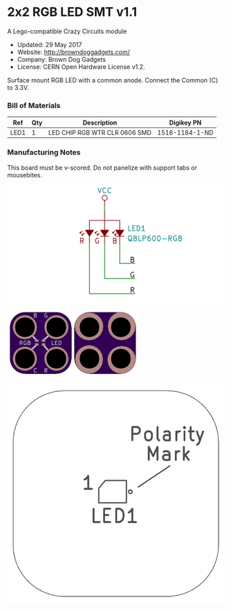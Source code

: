 <!--- start title --->
# 2x2 RGB LED SMT v1.1
A Lego-compatible Crazy Circuits module

- Updated: 29 May 2017
- Website: http://browndoggadgets.com/
- Company: Brown Dog Gadgets
- License: CERN Open Hardware License v1.2.

<!--- end title --->
Surface mount RGB LED with a common anode. Connect the Common (C) to 3.3V.

<!--- bom start --->
### Bill of Materials

|Ref|Qty|Description|Digikey PN|
|---|---|-----------|------|
|LED1|1|LED CHIP RGB WTR CLR 0606 SMD|1516-1184-1-ND|


<!--- bom end --->

### Manufacturing Notes

This board must be v-scored. Do not panelize with support tabs or mousebites.

![Schematic](schematic.png)

![Gerber Preview](preview.png)

![Assembly](assembly.png)


